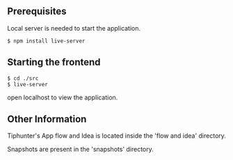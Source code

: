 ## Prerequisites
Local server is needed to start the application.
```
$ npm install live-server
```

## Starting the frontend
```
$ cd ./src
$ live-server
```
open localhost to view the application.

## Other Information

Tiphunter's App flow and Idea is located inside the 'flow and idea' directory.

Snapshots are present in the 'snapshots' directory.
